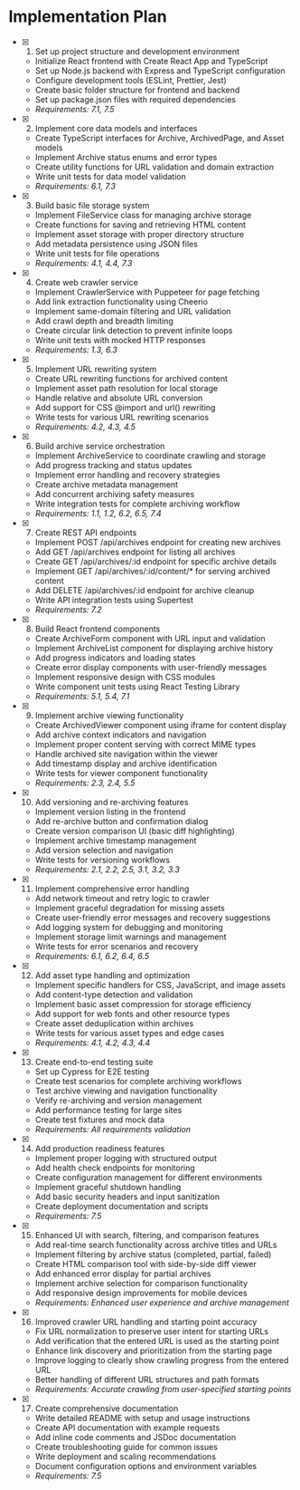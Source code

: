 # Implementation Plan

- [x] 1. Set up project structure and development environment
  - Initialize React frontend with Create React App and TypeScript
  - Set up Node.js backend with Express and TypeScript configuration
  - Configure development tools (ESLint, Prettier, Jest)
  - Create basic folder structure for frontend and backend
  - Set up package.json files with required dependencies
  - _Requirements: 7.1, 7.5_

- [x] 2. Implement core data models and interfaces
  - Create TypeScript interfaces for Archive, ArchivedPage, and Asset models
  - Implement Archive status enums and error types
  - Create utility functions for URL validation and domain extraction
  - Write unit tests for data model validation
  - _Requirements: 6.1, 7.3_

- [x] 3. Build basic file storage system
  - Implement FileService class for managing archive storage
  - Create functions for saving and retrieving HTML content
  - Implement asset storage with proper directory structure
  - Add metadata persistence using JSON files
  - Write unit tests for file operations
  - _Requirements: 4.1, 4.4, 7.3_

- [x] 4. Create web crawler service
  - Implement CrawlerService with Puppeteer for page fetching
  - Add link extraction functionality using Cheerio
  - Implement same-domain filtering and URL validation
  - Add crawl depth and breadth limiting
  - Create circular link detection to prevent infinite loops
  - Write unit tests with mocked HTTP responses
  - _Requirements: 1.3, 6.3_

- [x] 5. Implement URL rewriting system
  - Create URL rewriting functions for archived content
  - Implement asset path resolution for local storage
  - Handle relative and absolute URL conversion
  - Add support for CSS @import and url() rewriting
  - Write tests for various URL rewriting scenarios
  - _Requirements: 4.2, 4.3, 4.5_

- [x] 6. Build archive service orchestration
  - Implement ArchiveService to coordinate crawling and storage
  - Add progress tracking and status updates
  - Implement error handling and recovery strategies
  - Create archive metadata management
  - Add concurrent archiving safety measures
  - Write integration tests for complete archiving workflow
  - _Requirements: 1.1, 1.2, 6.2, 6.5, 7.4_

- [x] 7. Create REST API endpoints
  - Implement POST /api/archives endpoint for creating new archives
  - Add GET /api/archives endpoint for listing all archives
  - Create GET /api/archives/:id endpoint for specific archive details
  - Implement GET /api/archives/:id/content/* for serving archived content
  - Add DELETE /api/archives/:id endpoint for archive cleanup
  - Write API integration tests using Supertest
  - _Requirements: 7.2_

- [x] 8. Build React frontend components
  - Create ArchiveForm component with URL input and validation
  - Implement ArchiveList component for displaying archive history
  - Add progress indicators and loading states
  - Create error display components with user-friendly messages
  - Implement responsive design with CSS modules
  - Write component unit tests using React Testing Library
  - _Requirements: 5.1, 5.4, 7.1_

- [x] 9. Implement archive viewing functionality
  - Create ArchivedViewer component using iframe for content display
  - Add archive context indicators and navigation
  - Implement proper content serving with correct MIME types
  - Handle archived site navigation within the viewer
  - Add timestamp display and archive identification
  - Write tests for viewer component functionality
  - _Requirements: 2.3, 2.4, 5.5_

- [x] 10. Add versioning and re-archiving features
  - Implement version listing in the frontend
  - Add re-archive button and confirmation dialog
  - Create version comparison UI (basic diff highlighting)
  - Implement archive timestamp management
  - Add version selection and navigation
  - Write tests for versioning workflows
  - _Requirements: 2.1, 2.2, 2.5, 3.1, 3.2, 3.3_

- [x] 11. Implement comprehensive error handling
  - Add network timeout and retry logic to crawler
  - Implement graceful degradation for missing assets
  - Create user-friendly error messages and recovery suggestions
  - Add logging system for debugging and monitoring
  - Implement storage limit warnings and management
  - Write tests for error scenarios and recovery
  - _Requirements: 6.1, 6.2, 6.4, 6.5_

- [x] 12. Add asset type handling and optimization
  - Implement specific handlers for CSS, JavaScript, and image assets
  - Add content-type detection and validation
  - Implement basic asset compression for storage efficiency
  - Add support for web fonts and other resource types
  - Create asset deduplication within archives
  - Write tests for various asset types and edge cases
  - _Requirements: 4.1, 4.2, 4.3, 4.4_

- [x] 13. Create end-to-end testing suite
  - Set up Cypress for E2E testing
  - Create test scenarios for complete archiving workflows
  - Test archive viewing and navigation functionality
  - Verify re-archiving and version management
  - Add performance testing for large sites
  - Create test fixtures and mock data
  - _Requirements: All requirements validation_

- [x] 14. Add production readiness features
  - Implement proper logging with structured output
  - Add health check endpoints for monitoring
  - Create configuration management for different environments
  - Implement graceful shutdown handling
  - Add basic security headers and input sanitization
  - Create deployment documentation and scripts
  - _Requirements: 7.5_

- [x] 15. Enhanced UI with search, filtering, and comparison features
  - Add real-time search functionality across archive titles and URLs
  - Implement filtering by archive status (completed, partial, failed)
  - Create HTML comparison tool with side-by-side diff viewer
  - Add enhanced error display for partial archives
  - Implement archive selection for comparison functionality
  - Add responsive design improvements for mobile devices
  - _Requirements: Enhanced user experience and archive management_

- [x] 16. Improved crawler URL handling and starting point accuracy
  - Fix URL normalization to preserve user intent for starting URLs
  - Add verification that the entered URL is used as the starting point
  - Enhance link discovery and prioritization from the starting page
  - Improve logging to clearly show crawling progress from the entered URL
  - Better handling of different URL structures and path formats
  - _Requirements: Accurate crawling from user-specified starting points_

- [x] 17. Create comprehensive documentation
  - Write detailed README with setup and usage instructions
  - Create API documentation with example requests
  - Add inline code comments and JSDoc documentation
  - Create troubleshooting guide for common issues
  - Write deployment and scaling recommendations
  - Document configuration options and environment variables
  - _Requirements: 7.5_